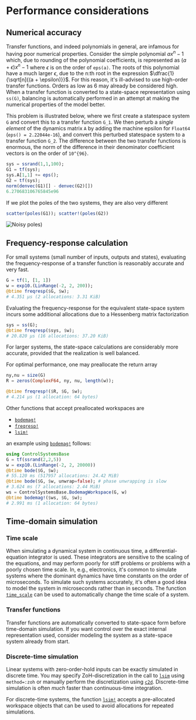 # Performance considerations

## Numerical accuracy
Transfer functions, and indeed polynomials in general, are infamous for having poor numerical properties. Consider the simple polynomial $ax^n - 1$ which, due to rounding of the polynomial coefficients, is represented as $(a+\epsilon)x^n - 1$ where $\epsilon$ is on the order of `eps(a)`. The roots of this polynomial have a much larger $\epsilon$, due to the n:th root in the expression $\dfrac{1}{\sqrt[n]{(a + \epsilon)}}$. For this reason, it's ill-advised to use high-order transfer functions. Orders as low as 6 may already be considered high. When a transfer function is converted to a state-space representation using `ss(G)`, balancing is automatically performed in an attempt at making the numerical properties of the model better.

This problem is illustrated below, where we first create a statespace system ``G`` and convert this to a transfer function ``G_1``. We then perturb a *single element* of the dynamics matrix ``A`` by adding the machine epsilon for `Float64` (`eps() = 2.22044e-16`), and convert this perturbed statespace system to a transfer function ``G_2``. The difference between the two transfer functions is enormous, the norm of the difference in their denominator coefficient vectors is on the order of ``10^{96}``.

```julia
sys = ssrand(1,1,100);
G1 = tf(sys);
sys.A[1,1] += eps();
G2 = tf(sys);
norm(denvec(G1)[] - denvec(G2)[])
6.270683106765845e96
```
If we plot the poles of the two systems, they are also very different
```julia
scatter(poles(G1)); scatter!(poles(G2))
```
![Noisy poles](https://user-images.githubusercontent.com/3797491/215962177-38447944-6cca-4070-95ea-7f3829efee2e.png))


## Frequency-response calculation
For small systems (small number of inputs, outputs and states), evaluating the frequency-response of a transfer function is reasonably accurate and very fast.

```julia
G = tf(1, [1, 1])
w = exp10.(LinRange(-2, 2, 200));
@btime freqresp($G, $w);
# 4.351 μs (2 allocations: 3.31 KiB)
```
Evaluating the frequency-response for the equivalent state-space system incurs some additional allocations due to a Hessenberg matrix factorization

```julia
sys = ss(G);
@btime freqresp($sys, $w);
# 20.820 μs (16 allocations: 37.20 KiB)
```

For larger systems, the state-space calculations are considerably more accurate, provided that the realization is well balanced.

For optimal performance, one may preallocate the return array
```julia
ny,nu = size(G)
R = zeros(ComplexF64, ny, nu, length(w));

@btime freqresp!($R, $G, $w);
# 4.214 μs (1 allocation: 64 bytes)
```

Other functions that accept preallocated workspaces are
- [`bodemag!`](@ref)
- [`freqresp!`](@ref)
- [`lsim!`](@ref)

an example using [`bodemag!`](@ref) follows:
```julia
using ControlSystemsBase
G = tf(ssrand(2,2,5))
w = exp10.(LinRange(-2, 2, 20000))
@btime bode($G, $w);
# 55.120 ms (517957 allocations: 24.42 MiB)
@btime bode($G, $w, unwrap=false); # phase unwrapping is slow
# 3.624 ms (7 allocations: 2.44 MiB)
ws = ControlSystemsBase.BodemagWorkspace(G, w)
@btime bodemag!($ws, $G, $w);
# 2.991 ms (1 allocation: 64 bytes)
```



## Time-domain simulation

### Time scale
When simulating a dynamical system in continuous time, a differential-equation integrator is used. These integrators are sensitive to the scaling of the equations, and may perform poorly for stiff problems or problems with a poorly chosen time scale. In, e.g., electronics, it's common to simulate systems where the dominant dynamics have time constants on the order of microseconds. To simulate such systems accurately, it's often a good idea to model the system in microseconds rather than in seconds. The function [`time_scale`](@ref) can be used to automatically change the time scale of a system.

### Transfer functions
Transfer functions are automatically converted to state-space form before time-domain simulation. If you want control over the exact internal representation used, consider modeling the system as a state-space system already from start. 

### Discrete-time simulation
Linear systems with zero-order-hold inputs can be exactly simulated in discrete time. You may specify ZoH-discretization in the call to [`lsim`](@ref) using `method=:zoh` or manually perform the discretization using [`c2d`](@ref). Discrete-time simulation is often *much* faster than continuous-time integration.

For discrete-time systems, the function [`lsim!`](@ref) accepts a pre-allocated workspace objects that can be used to avoid allocations for repeated simulations.

